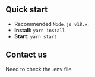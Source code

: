 


## Quick start

- Recommended `Node.js v18.x`.
- **Install:** `yarn install`
- **Start:** `yarn start`


## Contact us

Need to  check the .env file. 
